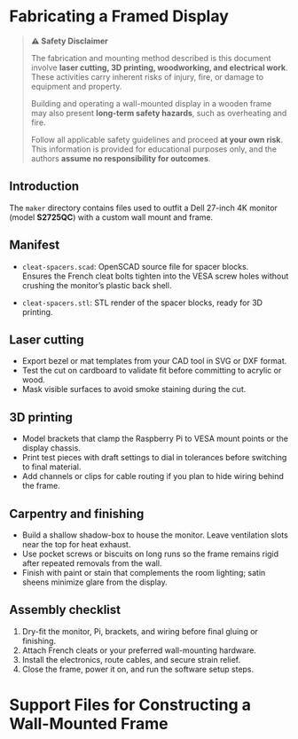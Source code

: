 # Fabricating a Framed Display

> **⚠️ Safety Disclaimer**
>
> The fabrication and mounting method described is this document involve **laser cutting, 3D printing, woodworking, and electrical work**. These activities carry inherent risks of injury, fire, or damage to equipment and property.
>
> Building and operating a wall-mounted display in a wooden frame may also present **long-term safety hazards**, such as overheating and fire.
>
> Follow all applicable safety guidelines and proceed **at your own risk**. This information is provided for educational purposes only, and the authors **assume no responsibility for outcomes**.

## Introduction

The `maker` directory contains files used to outfit a Dell 27-inch 4K monitor (model **S2725QC**) with a custom wall mount and frame.

## Manifest

- `cleat-spacers.scad`: OpenSCAD source file for spacer blocks.  
  Ensures the French cleat bolts tighten into the VESA screw holes without crushing the monitor’s plastic back shell.

- `cleat-spacers.stl`: STL render of the spacer blocks, ready for 3D printing.

## Laser cutting

- Export bezel or mat templates from your CAD tool in SVG or DXF format.
- Test the cut on cardboard to validate fit before committing to acrylic or wood.
- Mask visible surfaces to avoid smoke staining during the cut.

## 3D printing

- Model brackets that clamp the Raspberry Pi to VESA mount points or the display chassis.
- Print test pieces with draft settings to dial in tolerances before switching to final material.
- Add channels or clips for cable routing if you plan to hide wiring behind the frame.

## Carpentry and finishing

- Build a shallow shadow-box to house the monitor. Leave ventilation slots near the top for heat exhaust.
- Use pocket screws or biscuits on long runs so the frame remains rigid after repeated removals from the wall.
- Finish with paint or stain that complements the room lighting; satin sheens minimize glare from the display.

## Assembly checklist

1. Dry-fit the monitor, Pi, brackets, and wiring before final gluing or finishing.
2. Attach French cleats or your preferred wall-mounting hardware.
3. Install the electronics, route cables, and secure strain relief.
4. Close the frame, power it on, and run the software setup steps.

# Support Files for Constructing a Wall-Mounted Frame

